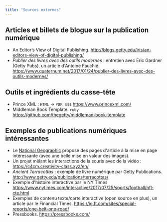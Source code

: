 ```yaml
---
title: "Sources externes"
---
```


## Articles et billets de blogue sur la publication numérique

* An Editor’s View of Digital Publishing. http://blogs.getty.edu/iris/an-editors-view-of-digital-publishing/
* _Publier des livres avec des outils modernes_ : entretien avec Eric Gardner (Getty Pubs), un article d'Antoine Fauchié. https://www.quaternum.net/2017/01/24/publier-des-livres-avec-des-outils-modernes/

## Outils et ingrédients du casse-tête

* Prince XML : `HTML` -> `PDF`. `$$$` https://www.princexml.com/
* Middleman Book Template. `ruby` https://github.com/thegetty/middleman-book-template

## Exemples de publications numériques intéressantes

* Le [National Geographic](https://www.nationalgeographic.com/magazine/) propose des pages d'article à la mise en page intéressante (avec une belle mise en valeur des images).
* Un projet mêlant les interactions de la souris avec de la vidéo : https://c4cm.creativity-class.xyz/en/
* _Ancient Terracottas_ : exemple de livre numérique par Getty Publications. http://www.getty.edu/publications/terracottas/
* Exemple d'histoire interactive par le NY Times https://www.nytimes.com/interactive/2017/07/25/sports/football/nfl-cte.html
* Exemples de contenu texte/carte interactive (open source en plus), un article par le Financial Times. https://ig.ft.com/sites/special-reports/one-belt-one-road/
* Pressbooks. https://pressbooks.com/
